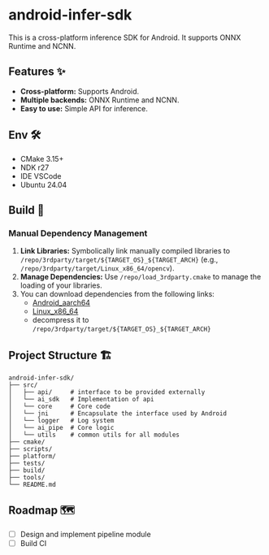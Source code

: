 # android-infer-sdk
This is a cross-platform inference SDK for Android. It supports ONNX Runtime and NCNN.

## Features ✨
*   **Cross-platform:** Supports Android.
*   **Multiple backends:** ONNX Runtime and NCNN.
*   **Easy to use:** Simple API for inference.

## Env 🛠️
*   CMake 3.15+
*   NDK r27
*   IDE VSCode
*   Ubuntu 24.04

## Build 🚀

### Manual Dependency Management

1. **Link Libraries:** Symbolically link manually compiled libraries to `/repo/3rdparty/target/${TARGET_OS}_${TARGET_ARCH}` (e.g., `/repo/3rdparty/target/Linux_x86_64/opencv`).
2. **Manage Dependencies:** Use `/repo/load_3rdparty.cmake` to manage the loading of your libraries.
3. You can download dependencies from the following links:
    *   [Android_aarch64](https://drive.google.com/file/d/1MLYxTwMCKGaWMq-BWhFDSxzDZ2GKy_G5/view?usp=drive_link)
    *   [Linux_x86_64](https://drive.google.com/file/d/1Z-hRnXSbFrS9pyNn_5mCBRUK5bgQJUs7/view?usp=drive_link)
    *   decompress it to `/repo/3rdparty/target/${TARGET_OS}_${TARGET_ARCH}`

## Project Structure 🏗️

```
android-infer-sdk/
├── src/
│   ├── api/     # interface to be provided externally
│   └── ai_sdk   # Implementation of api
│   └── core     # Core code
│   └── jni      # Encapsulate the interface used by Android
│   └── logger   # Log system
│   └── ai_pipe  # Core logic
│   └── utils    # common utils for all modules
├── cmake/
├── scripts/
├── platform/
├── tests/
├── build/
├── tools/
└── README.md
```

## Roadmap 🗺️

- [ ] Design and implement pipeline module
- [ ] Build CI
